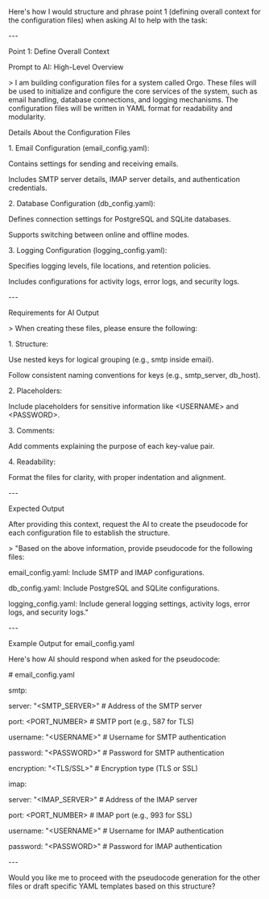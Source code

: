 Here's how I would structure and phrase point 1 (defining overall
context for the configuration files) when asking AI to help with the
task:

\-\--

Point 1: Define Overall Context

Prompt to AI: High-Level Overview

\> I am building configuration files for a system called Orgo. These
files will be used to initialize and configure the core services of the
system, such as email handling, database connections, and logging
mechanisms. The configuration files will be written in YAML format for
readability and modularity.

Details About the Configuration Files

1\. Email Configuration (email_config.yaml):

Contains settings for sending and receiving emails.

Includes SMTP server details, IMAP server details, and authentication
credentials.

2\. Database Configuration (db_config.yaml):

Defines connection settings for PostgreSQL and SQLite databases.

Supports switching between online and offline modes.

3\. Logging Configuration (logging_config.yaml):

Specifies logging levels, file locations, and retention policies.

Includes configurations for activity logs, error logs, and security
logs.

\-\--

Requirements for AI Output

\> When creating these files, please ensure the following:

1\. Structure:

Use nested keys for logical grouping (e.g., smtp inside email).

Follow consistent naming conventions for keys (e.g., smtp_server,
db_host).

2\. Placeholders:

Include placeholders for sensitive information like \<USERNAME\> and
\<PASSWORD\>.

3\. Comments:

Add comments explaining the purpose of each key-value pair.

4\. Readability:

Format the files for clarity, with proper indentation and alignment.

\-\--

Expected Output

After providing this context, request the AI to create the pseudocode
for each configuration file to establish the structure.

\> \"Based on the above information, provide pseudocode for the
following files:

email_config.yaml: Include SMTP and IMAP configurations.

db_config.yaml: Include PostgreSQL and SQLite configurations.

logging_config.yaml: Include general logging settings, activity logs,
error logs, and security logs.\"

\-\--

Example Output for email_config.yaml

Here's how AI should respond when asked for the pseudocode:

\# email_config.yaml

smtp:

server: \"\<SMTP_SERVER\>\" \# Address of the SMTP server

port: \<PORT_NUMBER\> \# SMTP port (e.g., 587 for TLS)

username: \"\<USERNAME\>\" \# Username for SMTP authentication

password: \"\<PASSWORD\>\" \# Password for SMTP authentication

encryption: \"\<TLS/SSL\>\" \# Encryption type (TLS or SSL)

imap:

server: \"\<IMAP_SERVER\>\" \# Address of the IMAP server

port: \<PORT_NUMBER\> \# IMAP port (e.g., 993 for SSL)

username: \"\<USERNAME\>\" \# Username for IMAP authentication

password: \"\<PASSWORD\>\" \# Password for IMAP authentication

\-\--

Would you like me to proceed with the pseudocode generation for the
other files or draft specific YAML templates based on this structure?

